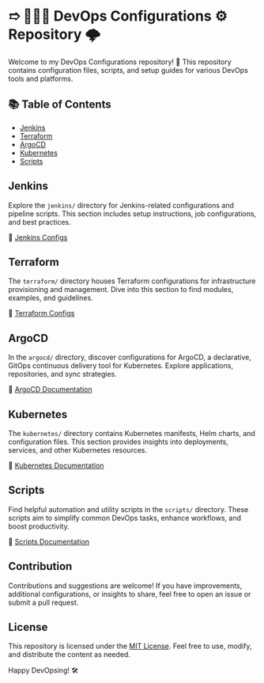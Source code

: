 # ➱  👨🏾‍💻 DevOps Configurations ⚙️ Repository 🌩️

Welcome to my DevOps Configurations repository! 🚀 This repository contains configuration files, scripts, and setup guides for various DevOps tools and platforms.

## 📚 Table of Contents

- [Jenkins](#jenkins)
- [Terraform](#terraform)
- [ArgoCD](#argocd)
- [Kubernetes](#kubernetes)
- [Scripts](#scripts)

## Jenkins

Explore the `jenkins/` directory for Jenkins-related configurations and pipeline scripts. This section includes setup instructions, job configurations, and best practices.

🔗 [Jenkins Configs](jenkins/README.md)

## Terraform

The `terraform/` directory houses Terraform configurations for infrastructure provisioning and management. Dive into this section to find modules, examples, and guidelines.

🔗 [Terraform Configs](/Terraform/)

## ArgoCD

In the `argocd/` directory, discover configurations for ArgoCD, a declarative, GitOps continuous delivery tool for Kubernetes. Explore applications, repositories, and sync strategies.

🔗 [ArgoCD Documentation](argocd/README.md)

## Kubernetes

The `kubernetes/` directory contains Kubernetes manifests, Helm charts, and configuration files. This section provides insights into deployments, services, and other Kubernetes resources.

🔗 [Kubernetes Documentation](kubernetes/README.md)

## Scripts

Find helpful automation and utility scripts in the `scripts/` directory. These scripts aim to simplify common DevOps tasks, enhance workflows, and boost productivity.

🔗 [Scripts Documentation](scripts/README.md)

## Contribution

Contributions and suggestions are welcome! If you have improvements, additional configurations, or insights to share, feel free to open an issue or submit a pull request.

## License

This repository is licensed under the [MIT License](LICENSE). Feel free to use, modify, and distribute the content as needed.

Happy DevOpsing! 🛠️
